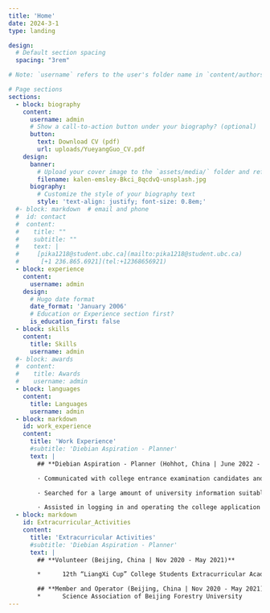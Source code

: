 ```yaml
---
title: 'Home'
date: 2024-3-1
type: landing

design:
  # Default section spacing
  spacing: "3rem"

# Note: `username` refers to the user's folder name in `content/authors/`

# Page sections
sections:
  - block: biography
    content:
      username: admin
      # Show a call-to-action button under your biography? (optional)
      button:
        text: Download CV (pdf)
        url: uploads/YueyangGuo_CV.pdf
    design:
      banner:
        # Upload your cover image to the `assets/media/` folder and reference it here
        filename: kalen-emsley-Bkci_8qcdvQ-unsplash.jpg
      biography:
        # Customize the style of your biography text
        style: 'text-align: justify; font-size: 0.8em;'
  #- block: markdown  # email and phone
  #  id: contact
  #  content:
  #    title: ""
  #    subtitle: ""
  #    text: |
  #     [pika1218@student.ubc.ca](mailto:pika1218@student.ubc.ca)   
  #      [+1 236.865.6921](tel:+12368656921)
  - block: experience
    content:
      username: admin
    design:
      # Hugo date format
      date_format: 'January 2006'
      # Education or Experience section first?
      is_education_first: false
  - block: skills
    content:
      title: Skills
      username: admin
  #- block: awards
  #  content:
  #    title: Awards
  #    username: admin
  - block: languages
    content:
      title: Languages
      username: admin
  - block: markdown
    id: work_experience
    content: 
      title: 'Work Experience'
      #subtitle: 'Diebian Aspiration - Planner'
      text: |
        ## **Diebian Aspiration - Planner (Hohhot, China | June 2022 - July 2023)**

        · Communicated with college entrance examination candidates and helped establish the future career development plan.

        · Searched for a large amount of university information suitable for the students such as ranking, location and enrollment score, etc.

        · Assisted in logging in and operating the college application system.
  - block: markdown
    id: Extracurricular_Activities
    content: 
      title: 'Extracurricular Activities'
      #subtitle: 'Diebian Aspiration - Planner'
      text: |
        ## **Volunteer (Beijing, China | Nov 2020 - May 2021)**

        *      12th “LiangXi Cup” College Students Extracurricular Academic Technological Works Competition of Beijing Forestry University

        ## **Member and Operator (Beijing, China | Nov 2020 - May 2021)**
        *      Science Association of Beijing Forestry University
---
```

